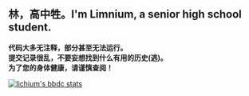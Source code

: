 ## 林，高中牲。I'm Limnium, a senior high school student.

**代码大多无注释，部分甚至无法运行。<br>提交记录很乱，不要妄想找到什么有用的历史(逃)。<br>为了您的身体健康，请谨慎查阅！<br>**

[![lichium's bbdc stats](https://stat.leftover.cn/bbdc?userId=337947640&nickname=lichium)](https://github.com/left0ver/github-bbdc-stat)